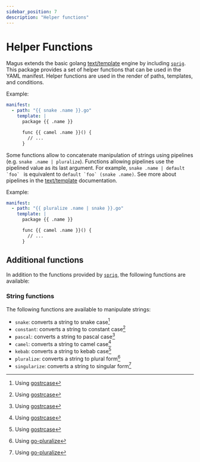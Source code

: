 ```yaml
---
sidebar_position: 7
description: "Helper functions"
---
```


# Helper Functions

Magus extends the basic golang [text/template](https://pkg.go.dev/text/template#pkg-overview) engine by including [`sprig`]. This package provides a set of helper functions that can be used in the YAML manifest. Helper functions are used in the render of paths, templates, and conditions.

Example:

```yaml
manifest:
  - path: "{{ snake .name }}.go"
    template: |
      package {{ .name }}

      func {{ camel .name }}() {
        // ...
      }
```

Some functions allow to concatenate manipulation of strings using pipelines (e.g. `snake .name | pluralize`). Functions allowing pipelines use the pipelined value as its last argument. For example, ``snake .name | default `foo` `` is equivalent to ``default `foo` (snake .name)``. See more about pipelines in the [text/template](https://pkg.go.dev/text/template#hdr-Pipelines) documentation.

Example:

```yaml
manifest:
  - path: "{{ pluralize .name | snake }}.go"
    template: |
      package {{ .name }}

      func {{ camel .name }}() {
        // ...
      }
```

## Additional functions

In addition to the functions provided by [`sprig`], the following functions are available:

### String functions

The following functions are available to manipulate strings:

- `snake`: converts a string to snake case[^1]
- `constant`: converts a string to constant case[^1]
- `pascal`: converts a string to pascal case[^1]
- `camel`: converts a string to camel case[^1]
- `kebab`: converts a string to kebab case[^1]
- `pluralize`: converts a string to plural form[^2]
- `singularize`: converts a string to singular form[^2]

[^1]: Using [gostrcase](https://github.com/iancoleman/strcase)
[^2]: Using [go-pluralize](https://github.com/gertd/go-pluralize)

[`sprig`]: https://masterminds.github.io/sprig/
